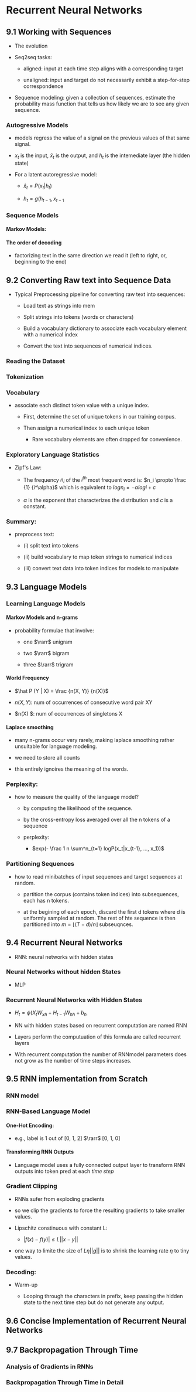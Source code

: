 # Recurrent Neural Networks



## 9.1 Working with Sequences

* The evolution

* Seq2seq tasks: 
  
  * aligned: input at each time step aligns with a corresponding target
  
  * unaligned: input and target do not necessarily exhibit a step-for-step correspondence 

* Sequence modeling: given a collection of sequences, estimate the probability mass function that tells us how likely we are to see any given sequence. 

### Autogressive Models

* models regress the value of a signal on the previous values of that same signal. 

* $x_t$ is the input, $\hat x_t$ is the output, and $h_t$ is the intemediate layer (the hidden state)

* For a latent autoregressive model: 
  
  * $\hat x_t = P(x_t | h_t)$
  
  * $h_t = g(h_{t-1}, x_{t-1}$ 

### Sequence Models

#### Markov Models:

#### The order of decoding

* factorizing text in the same direction we read it (left to right, or, beginning to the end)
  
  
  
  

## 9.2 Converting Raw text into Sequence Data

* Typical Preprocessing pipeline for converting raw text into sequences: 
  
  * Load text as strings into mem
  
  * Split strings into tokens (words or characters)
  
  * Build a vocabulary dictionary to associate each vocabulary element with a numerical index
  
  * Convert the text into sequences of numerical indices.
    
    

### Reading the Dataset

### Tokenization

### Vocabulary

* associate each distinct token value with a unique index.
  
  * First, determine the set of unique tokens in our training corpus. 
  
  * Then assign a numerical index to each unique token
    
    * Rare vocabulary elements are often dropped for convenience. 

### Exploratory Language Statistics

* Zipf's Law: 
  
  * The frequency $n_i$ of the $i^{th}$ most frequent word is: $n_i \propto \frac {1} {i^\alpha}$ which is equivalent to $log {n_i} = -\alpha logi + c$
  
  * $\alpha$ is the exponent that characterizes the distribution and $c$ is a constant.

### Summary:

* preprocess text: 
  
  * (i) split text into tokens
  
  * (ii) build vocabulary to map token strings to numerical indices
  
  * (iii) convert text data into token indices for models to manipulate
    
    

## 9.3 Language Models

### Learning Language Models

#### Markov Models and n-grams

* probability formulae that involve: 
  
  * one $\rarr$ unigram
  
  * two $\rarr$ bigram
  
  * three $\rarr$ trigram

#### World Frequency

* $\hat P (Y | X) = \frac {n(X, Y)} {n(X)}$

* $n(X, Y)$: num of occurrences of consecutive word pair XY

* $n(X) $: num of occurrences of singletons X

#### Laplace smoothing

* many n-grams occur very rarely, making laplace smoothing rather unsuitable for language modeling.

* we need to store all counts

* this entirely ignoires the meaning of the words. 
  
  

### Perplexity:

* how to measure the quality of the language model? 
  
  * by computing the likelihood of the sequence. 
  
  * by the cross-entropy loss averaged over all the n tokens of a sequence
  
  * perplexity: 
    
    * $exp(- \frac 1 n \sum^n_{t=1} logP(x_t|x_{t-1}, ..., x_1))$
      
      
      
      

### Partitioning Sequences

* how to read minibatches of input sequences and target sequences at random.
  
  * partition the corpus (contains token indices) into subsequences, each has n tokens. 
  
  * at the begining of each epoch, discard the first d tokens where d is uniformly sampled at random. The rest of hte sequence is then partitioned into $m = \lfloor (T-d) / n\rfloor$  subseuqnces. 
    
    
    
    
    
    

## 9.4 Recurrent Neural Networks

* RNN: neural networks with hidden states
  
  

### Neural Networks without hidden States

* MLP
  
  

### Recurrent Neural Networks with Hidden States

* $H_t = \phi(X_tW_{xh} + H_{t-1}W_{hh} + b_h$ 

* NN with hidden states based on recurrent computation are named RNN

* Layers perform the computuation of this formula are called recurrent layers

* With recurrent computation the number of RNNmodel parameters does not grow as the number of time steps increases. 
  
  
  
  

## 9.5 RNN implementation from Scratch

### RNN model

### RNN-Based Language Model

#### One-Hot Encoding:

* e.g., label is 1 out of [0, 1, 2] $\rarr$ [0, 1, 0]

#### Transforming RNN Outputs

* Language model uses a fully connected output layer to transform RNN outputs into token pred at each *time step*
  
  

### Gradient Clipping

* RNNs sufer from exploding gradients

* so we clip the gradients to force the resulting gradients to take smaller values. 

* Lipschitz constinuous with constant L: 
  
  * $|f(x) - f(y)| \le L||x - y||$ 

* one way to limite the size of $L\eta ||g||$ is to shrink the learning rate $\eta$ to tiny values.
  
  

### Decoding:

* Warm-up
  
  * Looping through the characters in prefix, keep passing the hidden state to the next time step but do not generate any output.
    
    
    
    

## 9.6 Concise Implementation of Recurrent Neural Networks





## 9.7 Backpropagation Through Time

### Analysis of Gradients in RNNs



### Backpropagation Through Time in Detail


